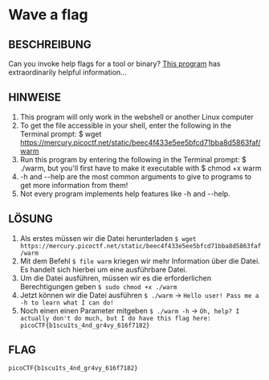 # Wave a flag
## BESCHREIBUNG
Can you invoke help flags for a tool or binary? [This program](https://mercury.picoctf.net/static/beec4f433e5ee5bfcd71bba8d5863faf/warm) has extraordinarily helpful information...
## HINWEISE
1. This program will only work in the webshell or another Linux computer
2. To get the file accessible in your shell, enter the following in the Terminal prompt: $ wget https://mercury.picoctf.net/static/beec4f433e5ee5bfcd71bba8d5863faf/warm
3. Run this program by entering the following in the Terminal prompt: $ ./warm, but you'll first have to make it executable with $ chmod +x warm
4. -h and --help are the most common arguments to give to programs to get more information from them!
5. Not every program implements help features like -h and --help.
## LÖSUNG
1. Als erstes müssen wir die Datei herunterladen `$ wget https://mercury.picoctf.net/static/beec4f433e5ee5bfcd71bba8d5863faf/warm`
2. Mit dem Befehl `$ file warm` kriegen wir mehr Information über die Datei. Es handelt sich hierbei um eine ausführbare Datei.
3. Um die Datei ausführen, müssen wir es die erforderlichen Berechtigungen geben `$ sudo chmod +x ./warm`
4. Jetzt können wir die Datei ausführen `$ ./warm` -> `Hello user! Pass me a -h to learn what I can do!`
5. Noch einen einen Parameter mitgeben `$ ./warm -h` -> `Oh, help? I actually don't do much, but I do have this flag here: picoCTF{b1scu1ts_4nd_gr4vy_616f7182}`
## FLAG
```
picoCTF{b1scu1ts_4nd_gr4vy_616f7182}
```